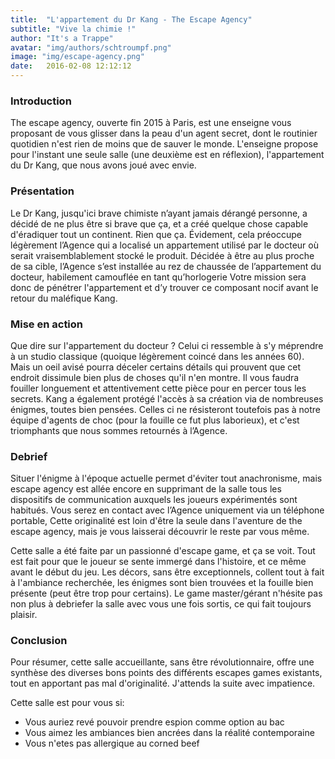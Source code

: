 ```yaml
---
title:  "L'appartement du Dr Kang - The Escape Agency"
subtitle: "Vive la chimie !"
author: "It's a Trappe"
avatar: "img/authors/schtroumpf.png"
image: "img/escape-agency.png"
date:   2016-02-08 12:12:12
---
```


### Introduction
The escape agency, ouverte fin 2015 à Paris, est une enseigne vous proposant de vous glisser dans la peau d'un agent secret, dont le routinier quotidien n'est rien de moins que de sauver le monde. L'enseigne propose pour l'instant une seule salle (une deuxième est en réflexion), l'appartement du Dr Kang, que nous avons joué avec envie.

### Présentation
Le Dr Kang, jusqu'ici brave chimiste n’ayant jamais dérangé personne, a décidé de ne plus être si brave que ça, et a créé quelque chose capable d'éradiquer tout un continent. Rien que ça. Évidement, cela préoccupe légèrement l’Agence qui a localisé un appartement utilisé par le docteur où serait vraisemblablement stocké le produit. Décidée à être au plus proche de sa cible, l’Agence s’est installée au rez de chaussée de l’appartement du docteur, habilement camouflée en tant qu’horlogerie
Votre mission sera donc de pénétrer l'appartement et d’y trouver ce composant nocif avant le retour du maléfique Kang.

### Mise en action
Que dire sur l'appartement du docteur ? Celui ci ressemble à s'y méprendre à un studio classique (quoique légèrement coincé dans les années 60). Mais un oeil avisé pourra déceler certains détails qui prouvent que cet endroit dissimule bien plus de choses qu'il n'en montre. Il vous faudra fouiller longuement et attentivement cette pièce pour en percer tous les secrets. Kang a également protégé l'accès à sa création via de nombreuses énigmes, toutes bien pensées. Celles ci ne résisteront toutefois pas à notre équipe d'agents de choc (pour la fouille ce fut plus laborieux), et c'est triomphants que nous sommes retournés à l’Agence.

### Debrief
Situer l'énigme à l'époque actuelle permet d'éviter tout anachronisme, mais escape agency est allée encore en supprimant de la salle tous les dispositifs de communication auxquels les joueurs expérimentés sont habitués. Vous serez en contact avec l’Agence uniquement via un téléphone portable, 
Cette originalité est loin d'être la seule dans l'aventure de the escape agency, mais je vous laisserai découvrir le reste par vous même.

Cette salle a été faite par un passionné d'escape game, et ça se voit. Tout est fait pour que le joueur se sente immergé dans l'histoire, et ce même avant le début du jeu. Les décors, sans être exceptionnels, collent tout à fait à l'ambiance recherchée, les énigmes sont bien trouvées et la fouille bien présente (peut être trop pour certains). Le game master/gérant n'hésite pas non plus à debriefer la salle avec vous une fois sortis, ce qui fait toujours plaisir.


### Conclusion
Pour résumer, cette salle accueillante, sans être révolutionnaire, offre une synthèse des diverses bons points des différents escapes games existants, tout en apportant pas mal d'originalité.
J'attends la suite avec impatience.


Cette salle est pour vous si:

* Vous auriez revé pouvoir prendre espion comme option au bac
* Vous aimez les ambiances bien ancrées dans la réalité contemporaine
* Vous n'etes pas allergique au corned beef



